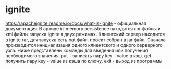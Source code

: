 # ignite
https://apacheignite.readme.io/docs/what-is-ignite - официальная документация.
В архиве in-memory persistence находятся лог файлы и xml файлы запуска ignite в двух режимах.
Клиентский сервер находится в ignite.rar, для запуска есть bat файл, проект собран в jar файл.
Сначала производится инициализация одного клиентского и одного серверного узла.
Ниже представлены команды для введения или получения необходимого значения.
put - записать пару key - value в кэш.
get - получить пару key - value из кэша по ключу.
exit - выход из программы
